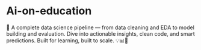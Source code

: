 # Ai-on-education
🚀 A complete data science pipeline — from data cleaning and EDA to model building and evaluation. Dive into actionable insights, clean code, and smart predictions. Built for learning, built to scale. 💡📊🤖
